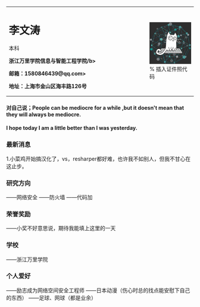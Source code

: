 <table border="0">
  <tr>
    <td width="75%">
      <h1>李文涛</h1>
      <p><b></b></p>本科
      <p><b>浙江万里学院信息与智能工程学院/b></p>
      <p><b>邮箱：1580846439@qq.com>
      <p><b>地址：上海市金山区海丰路126号</b></p>
    </td>
    <td width="25%">
      <img src="timg.jpg" width="100%">      % 插入证件照代码
    </td>
  </tr>
</table>















#### 对自己说；People can be mediocre for a while ,but it doesn't mean that they will always be mediocre.     
####          I hope today I am a little better than I was yesterday.
### 最新消息
1.小菜鸡开始搞汉化了，vs，resharper都好难，也许我不如别人，但我不甘心在这止步。
### 研究方向
——网络安全
——防火墙
——代码加
### 荣誉奖励
——小奖不好意思说，期待我能填上这里的一天
### 学校
——浙江万里学院
### 个人爱好
——励志成为网络空间安全工程师
——日本动漫（伤心时总的找点能安慰下自己的东西）
——足球、网球（都是业余）
